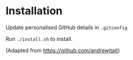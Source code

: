 Installation
============

Update personalised GitHub details in ```.gitconfig```

Run ```./install.sh``` to install.

(Adapted from https://github.com/andrewjtait)
